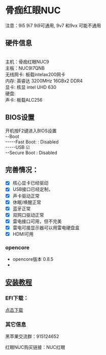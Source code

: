 
# <b>骨痂红眼NUC </b>

注意：9i5 9i7 9i9可通用,  9v7  和9vx 可能不通用 

## 硬件信息<br>
<br>
主机：骨痂红眼NUC9<br>
主板：NUC9I7QNB<br>
无线网卡: 板载intelax200网卡<br>
内存: 英睿达 3200MHz 16GBx2 DDR4<br>
显卡: 核显 intel UHD 630<br>
硬盘: <br>
声卡: 板载ALC256<br>


## BIOS设置   <br>
开机按F2键进入BIOS设置<br>
--Boot<br>
-----Fast Boot: : Disabled<br>
-----USB   ☑<br>
--Secure Boot  : Disabled<br>

## <b>完善情况：</b><br>
* [x] 核心显卡已经驱动 <br>
* [x] USB接口已经定制， <br>
* [x] 声卡驱动正常 <br>
* [x] 休眠/唤醒正常 <br>
* [x] 蓝牙正常 <br>
* [x] 双网口驱动正常 <br>
* [x] 雷电接口可用，但不完美<br>
* [x] 雷电可接显示器可以用雷电硬盘盒<br>
* [x] HDMI可用<br>
### opencore
- opencore版本 0.8.5
- 
## [安装教程](https://www.nucset.vip/906.html "下载地址")<br>
### EFI下载：
[点击下载](https://www.nucset.vip/906.html "下载地址")

### 其它信息
黑苹果交流群：915124652

红眼NUC购买链接：NUC红眼
